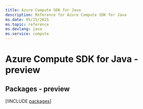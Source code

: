 ```yaml
---
title: Azure Compute SDK for Java
description: Reference for Azure Compute SDK for Java
ms.date: 05/15/2025
ms.topic: reference
ms.devlang: java
ms.service: compute
---
```

# Azure Compute SDK for Java - preview
## Packages - preview
[!INCLUDE [packages](compute-index.md)]